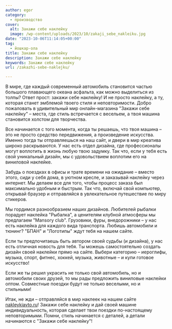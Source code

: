 ```yaml
---
author: egor
category:
  - производство
cover:
  alt: Закажи себе наклейку
  image: /wp-content/uploads/2023/10/zakaji_sebe_nakleiku.jpg
date: "2023-10-06T11:14:05+00:00"
tag:
  - йошкар-ола
title: Закажи себе наклейку
description: Закажи себе наклейку
keywords: Закажи себе наклейку
url: /zakazhi-sebe-naklejku/

---
```

В мире, где каждый современный автомобиль становится частью большого плавающего океана асфальта, как можно выделиться из толпы? Ответ прост: закажи себе наклейку! И не просто наклейку, а ту, которая станет эмблемой твоего стиля и неповторимости. Добро пожаловать в удивительный мир онлайн-магазина "Закажи себе наклейку" – места, где стиль встречается с весельем, а твоя машина становится холстом для творчества.

Все начинается с того момента, когда ты решаешь, что твоя машина – это не просто средство передвижения, а произведение искусства. Именно тогда ты отправляешься на наш сайт, и двери в мир креатива широко раскрываются. У нас есть отдел дизайна, где профессионалы могут воплотить в жизнь любую твою задумку. Так что, если у тебя есть свой уникальный дизайн, мы с удовольствием воплотим его на виниловой наклейке.

Забудь о поездках в офисы и трате времени на ожидание – вместо этого, сиди у себя дома, в уютном кресле, и заказывай наклейку через интернет. Мы делаем все для того, чтобы процесс заказа был максимально удобным и быстрым. Так что, включай свой компьютер, открывай браузер и отправляйся в увлекательное путешествие по миру стикеров.

Мы гордимся разнообразием наших дизайнов. Любителей рыбалки порадует наклейка "Рыбалка", а ценителям клубной атмосферы мы предлагаем "Mansory club". Грузовики, фуры, внедорожники – у нас есть наклейка для каждого вида транспорта. Любишь автомобили и тюнинг? "БПАН" и "Логотипы" ждут тебя на нашем сайте.

Если ты предпочитаешь быть автором своей судьбы (и дизайна), у нас есть отличная новость для тебя. Ты можешь самостоятельно создать дизайн своей наклейки прямо на сайте. Выбери категорию – иероглифы, музыка, спорт, фитнес, хоккей, музыка, животные – и купи готовое искусство!

Если же ты решил украсить не только свой автомобиль, но и автомобили своих друзей, то мы рады предложить виниловые наклейки оптом. Совместные поездки будут не только веселыми, но и стильными!

Итак, не жди – отправляйся в мир наклеек на нашем сайте [nakleykiavto.ru](https://nakleykiavto.ru/)! Закажи себе наклейку и дай своей машине индивидуальность, которая сделает твои поездки по-настоящему неповторимыми. Помни, стиль начинается с деталей, а детали начинаются с "Закажи себе наклейку"!

